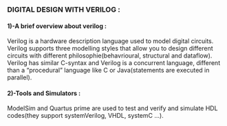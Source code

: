 ### DIGITAL DESIGN WITH VERILOG :
#### 1)-A brief overview about verilog : 
Verilog is a hardware description language used to model digital circuits.
Verilog supports three modelling styles that allow you to design different circuits with different philosophie(behavrioural, structural and dataflow).
Verilog has similar C-syntax and Verilog is a concurrent language, different than a “procedural” language like C or Java(statements are executed in parallel).

#### 2)-Tools and Simulators : 
ModelSim and Quartus prime are used to test and verify and simulate HDL codes(they support systemVerilog, VHDL, systemC ...).

